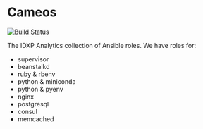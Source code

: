 # Cameos

[![Build Status](https://travis-ci.org/idxp/cameos.svg?branch=master)](https://travis-ci.org/idxp/cameos)

The IDXP Analytics collection of Ansible roles. We have roles for:

* supervisor
* beanstalkd
* ruby & rbenv
* python & miniconda
* python & pyenv
* nginx
* postgresql
* consul
* memcached
